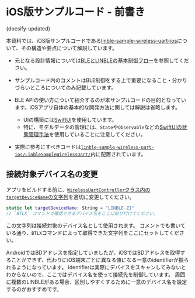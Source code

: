 # iOS版サンプルコード - 前書き

{docsify-updated}

本資料では、iOS版サンプルコードである[linble-sample-wireless-uart-ios](https://github.com/musen-connect-inc/linble-sample-wireless-uart-ios)について、その構造や要点について解説しています。

- 元となる設計情報については[BLEとLINBLEの基本制御フロー](common/flows/introduction.md)を参照してください。

- サンプルコード内のコメントはBLE制御をする上で重要になること・分かりづらいところについてのみ記載しています。

- BLE APIの使い方について紹介するのが本サンプルコードの目的となっています。iOSアプリ自体の基本的な開発方法に関しては解説は省略します。

  - UIの構築には[SwiftUI](https://developer.apple.com/jp/xcode/swiftui/)を使用しています。
  - 特に、モデルデータの管理には、`State`や`Observable`などの[SwiftUIの状態管理手法](https://developer.apple.com/documentation/swiftui/model-data)を使用していることに注意してください。

- 実際に参考にすべきコードは[`linble-sample-wireless-uart-ios/LinbleSampleWirelessUart/`](https://github.com/musen-connect-inc/linble-sample-wireless-uart-ios/tree/main/LinbleSampleWirelessUart)内に配置されています。

## 接続対象デバイス名の変更

アプリをビルドする前に、[`WirelessUartController`クラス内の`targetDeviceName`の文字列](https://github.com/musen-connect-inc/linble-sample-wireless-uart-ios/blob/master/LinbleSampleWirelessUart/Model/WirelessUartController.swift#L10)を適切に変更してください。

```swift
static let targetDeviceName: String = "LINBLE-Z1"
// `BTLX` コマンドで確認できるデバイス名をここに貼り付けてください。
```

この文字列は接続対象のデバイス名として使用されます。
コメントでも書いている通り、`BTLX`コマンドによって取得できた文字列をここにセットしてください。

AndroidではBDアドレスを指定していましたが、iOSではBDアドレスを取得することができず、代わりにiOS端末ごとに異なる値になる一意のidentifierが振られるようになっています。
identifierは実際にデバイスをスキャンしてみないとわからないので、ここではデバイス名を使って接続先を制御しています。
周囲に複数のLINBLEがある場合、区別しやすくするために一意のデバイス名を設定するのがおすすめです。
